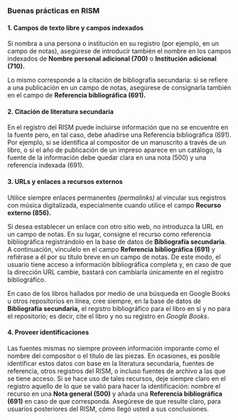### Buenas prácticas en RISM

#### 1. Campos de texto libre y campos indexados
Si nombra a una persona o institución en su registro (por ejemplo, en un campo de notas), asegúrese de introducir también el nombre en los campos indexados de **Nombre personal adicional (700)** o **Institución adicional (710).**

Lo mismo corresponde a la citación de bibliografía secundaria: si se refiere a una publicación en un campo de notas, asegúrese de consignarla también en el campo de **Referencia bibliográfica (691).**

#### 2. Citación de literatura secundaria
En el registro del RISM puede incluirse información que no se encuentre en la fuente pero, en tal caso, debe añadirse una Referencia bibliográfica (691). Por ejemplo, si se identifica al compositor de un manuscrito a través de un libro, o si el año de publicación de un impreso aparece en un catálogo, la fuente de la información debe quedar clara en una nota (500) y una referencia indexada (691).

#### 3. URLs y enlaces a recursos externos
Utilice siempre enlaces permanentes _(permalinks)_ al vincular sus registros con música digitalizada, especialmente cuando utilice el campo **Recurso externo (856).**

Si desea establecer un enlace con otro sitio web, no introduzca la URL en un campo de notas. En su lugar, consigne el recurso como referencia bibliográfica registrándolo en la base de datos de **Bibliografía secundaria**. A continuación, vínculelo en el campo **Referencia bibliográfica (691)** y refiérase a él por su título breve en un campo de notas. De este modo, el usuario tiene acceso a información bibliográfica completa y, en caso de que la dirección URL cambie, bastará con cambiarla únicamente en el registro bibliográfico.

En caso de los libros hallados por medio de una búsqueda en Google Books u otros repositorios en línea, cree siempre, en la base de datos de  **Bibliografía secundaria,** el registro bibliográfico para el libro en sí y no para el repositorio; es decir, cite el libro y no su registro en _Google Books_.

#### 4. Proveer identificaciones
Las fuentes mismas no siempre proveen información imporante como el nombre del compositor o el título de las piezas. En ocasiones, es posible identificar estos datos con base en la literatura secundaria, fuentes de referencia, otros registros del RISM, o incluso fuentes de archivo a las que se tiene acceso. Si se hace uso de tales recursos, deje siempre claro en el registro aquello de lo que se valió para hacer la identificación: nombre el recurso en una **Nota general (500)** y añada una **Referencia bibliográfica (691)** en caso de que corresponda. Asegúrese de que resulte claro, para usuarios posteriores del RISM, cómo llegó usted a sus conclusiones.
